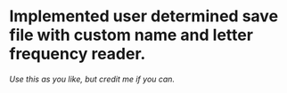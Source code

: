 <div align="left">
	<h1>
	Implemented user determined save file with custom name and letter frequency reader.
	<h6>
	Use this as you like, but credit me if you can.
	</h6>
</div>
